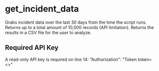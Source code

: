 # get_incident_data
Grabs incident data over the last 30 days from the time the script runs. Returns up to a total amount of 10,000 records (API limitation). Returns the results in a CSV file for the user to analyze.

## Required API Key
A read-only API key is required on line 14: "Authorization": "Token token=<<INSERT API KEY HERE>>"